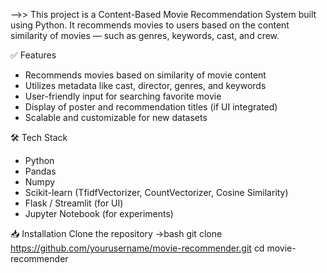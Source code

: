
-->> This project is a Content-Based Movie Recommendation System built using Python.
It recommends movies to users based on the content similarity of movies — such as genres, keywords, cast, and crew.


✅ Features

- Recommends movies based on similarity of movie content
- Utilizes metadata like cast, director, genres, and keywords
- User-friendly input for searching favorite movie
- Display of poster and recommendation titles (if UI integrated)
- Scalable and customizable for new datasets


🛠 Tech Stack

- Python
- Pandas
- Numpy
- Scikit-learn (TfidfVectorizer, CountVectorizer, Cosine Similarity)
- Flask / Streamlit (for UI)
- Jupyter Notebook (for experiments)


📥 Installation
Clone the repository
   ->bash
   git clone https://github.com/yourusername/movie-recommender.git
   cd movie-recommender
